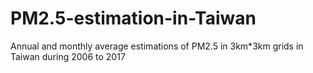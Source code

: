 # PM2.5-estimation-in-Taiwan
Annual and monthly average estimations of PM2.5 in 3km*3km grids in Taiwan during 2006 to 2017
